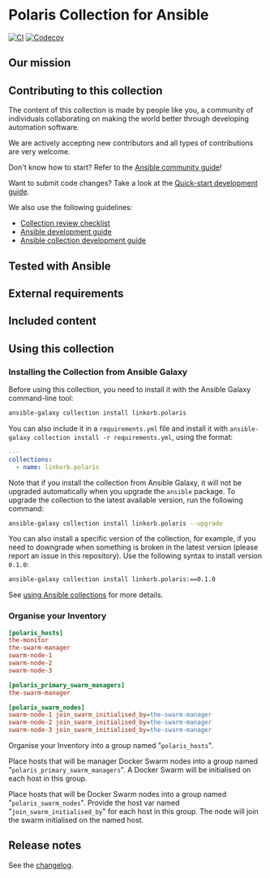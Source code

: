# Polaris Collection for Ansible
<!-- Add CI and code coverage badges here. Samples included below. -->
[![CI](https://github.com/linkorb/ansible-collection-polaris/workflows/CI/badge.svg?event=push)](https://github.com/linkorb/ansible-collection-polaris/actions) [![Codecov](https://img.shields.io/codecov/c/github/linkorb/ansible-collection-polaris)](https://codecov.io/gh/linkorb/ansible-collection-polaris)

<!-- Describe the collection and why a user would want to use it. What does the collection do? -->

## Our mission

<!-- Put your collection project's mission statement in here. -->

## Contributing to this collection

<!--Describe how the community can contribute to your collection. At a minimum, fill up and include the CONTRIBUTING.md file containing how and where users can create issues to report problems or request features for this collection. List contribution requirements, including preferred workflows and necessary testing, so you can benefit from community PRs. If you are following general Ansible contributor guidelines, you can link to - [Ansible Community Guide](https://docs.ansible.com/ansible/devel/community/index.html). List the current maintainers (contributors with write or higher access to the repository). The following can be included:-->

The content of this collection is made by people like you, a community of individuals collaborating on making the world better through developing automation software.

We are actively accepting new contributors and all types of contributions are very welcome.

Don't know how to start? Refer to the [Ansible community guide](https://docs.ansible.com/ansible/devel/community/index.html)!

Want to submit code changes? Take a look at the [Quick-start development guide](https://docs.ansible.com/ansible/devel/community/create_pr_quick_start.html).

We also use the following guidelines:

* [Collection review checklist](https://docs.ansible.com/ansible/devel/community/collection_contributors/collection_reviewing.html)
* [Ansible development guide](https://docs.ansible.com/ansible/devel/dev_guide/index.html)
* [Ansible collection development guide](https://docs.ansible.com/ansible/devel/dev_guide/developing_collections.html#contributing-to-collections)

## Tested with Ansible

<!-- List the versions of Ansible the collection has been tested with. Must match what is in galaxy.yml. -->

## External requirements

<!-- List any external resources the collection depends on, for example minimum versions of an OS, libraries, or utilities. Do not list other Ansible collections here. -->

## Included content

<!-- Galaxy will eventually list the module docs within the UI, but until that is ready, you may need to either describe your plugins etc here, or point to an external docsite to cover that information. -->

## Using this collection

<!--Include some quick examples that cover the most common use cases for your collection content. It can include the following examples of installation and upgrade: -->

### Installing the Collection from Ansible Galaxy

Before using this collection, you need to install it with the Ansible Galaxy command-line tool:
```bash
ansible-galaxy collection install linkorb.polaris
```

You can also include it in a `requirements.yml` file and install it with `ansible-galaxy collection install -r requirements.yml`, using the format:
```yaml
---
collections:
  - name: linkorb.polaris
```

Note that if you install the collection from Ansible Galaxy, it will not be upgraded automatically when you upgrade the `ansible` package. To upgrade the collection to the latest available version, run the following command:
```bash
ansible-galaxy collection install linkorb.polaris --upgrade
```

You can also install a specific version of the collection, for example, if you need to downgrade when something is broken in the latest version (please report an issue in this repository). Use the following syntax to install version `0.1.0`:

```bash
ansible-galaxy collection install linkorb.polaris:==0.1.0
```

See [using Ansible collections](https://docs.ansible.com/ansible/devel/user_guide/collections_using.html) for more details.

### Organise your Inventory

```ini
[polaris_hosts]
the-monitor
the-swarm-manager
swarm-node-1
swarm-node-2
swarm-node-3

[polaris_primary_swarm_managers]
the-swarm-manager

[polaris_swarm_nodes]
swarm-node-1 join_swarm_initialised_by=the-swarm-manager
swarm-node-2 join_swarm_initialised_by=the-swarm-manager
swarm-node-3 join_swarm_initialised_by=the-swarm-manager
```

Organise your Inventory into a group named "`polaris_hosts`".

Place hosts that will be manager Docker Swarm nodes into a group named "`polaris_primary_swarm_managers`".  A Docker Swarm will be initialised on each host in this group.

Place hosts that will be Docker Swarm nodes into a group named "`polaris_swarm_nodes`".  Provide the host var named "`join_swarm_initialised_by`" for each host in this group.  The node will join the swarm initialised on the named host.

## Release notes

See the [changelog](https://github.com/linkorb/ansible-collection-polaris/tree/main/CHANGELOG.rst).
